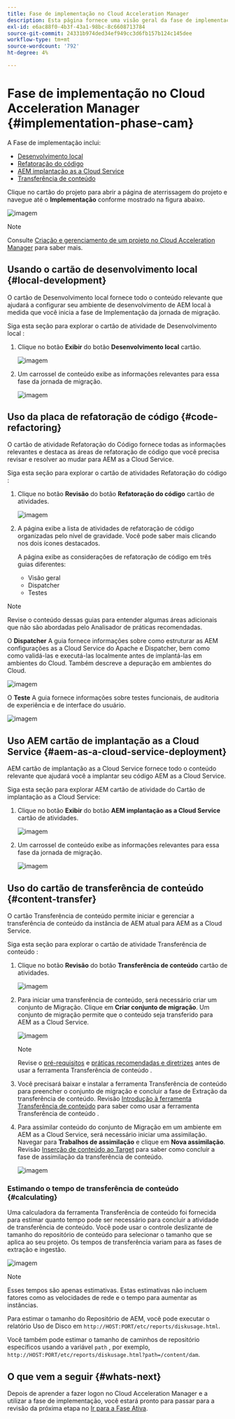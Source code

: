 ```yaml
---
title: Fase de implementação no Cloud Acceleration Manager
description: Esta página fornece uma visão geral da fase de implementação no Cloud Acceleration Manager.
exl-id: e6ac88f0-4b3f-43a1-98bc-8c6608713784
source-git-commit: 24331b974ded34ef949cc3d6fb157b124c145dee
workflow-type: tm+mt
source-wordcount: '792'
ht-degree: 4%

---
```


# Fase de implementação no Cloud Acceleration Manager {#implementation-phase-cam}

A Fase de implementação inclui:

* [Desenvolvimento local](#local-development)
* [Refatoração do código](#code-refactoring)
* [AEM implantação as a Cloud Service](#aem-as-a-cloud-service-deployment)
* [Transferência de conteúdo](#content-transfer)


Clique no cartão do projeto para abrir a página de aterrissagem do projeto e navegue até o **Implementação** conforme mostrado na figura abaixo.

![imagem](/help/journey-migration/cloud-acceleration-manager/assets/implementation-1.png)

>[!NOTE]
>Consulte [Criação e gerenciamento de um projeto no Cloud Acceleration Manager](https://experienceleague.adobe.com/docs/experience-manager-cloud-service/moving/cloud-acceleration-manager/using-cam/getting-started-cam.html?lang=en#create-project) para saber mais.


## Usando o cartão de desenvolvimento local {#local-development}

O cartão de Desenvolvimento local fornece todo o conteúdo relevante que ajudará a configurar seu ambiente de desenvolvimento de AEM local à medida que você inicia a fase de Implementação da jornada de migração.

Siga esta seção para explorar o cartão de atividade de Desenvolvimento local :

1. Clique no botão **Exibir** do botão **Desenvolvimento local** cartão.

   ![imagem](/help/journey-migration/cloud-acceleration-manager/assets/implementation-2.png)

1. Um carrossel de conteúdo exibe as informações relevantes para essa fase da jornada de migração.

   ![imagem](/help/journey-migration/cloud-acceleration-manager/assets/implementation-3.png)


## Uso da placa de refatoração de código {#code-refactoring}

O cartão de atividade Refatoração do Código fornece todas as informações relevantes e destaca as áreas de refatoração de código que você precisa revisar e resolver ao mudar para AEM as a Cloud Service.

Siga esta seção para explorar o cartão de atividades Refatoração do código :

1. Clique no botão **Revisão** do botão **Refatoração do código** cartão de atividades.

   ![imagem](/help/journey-migration/cloud-acceleration-manager/assets/implementation-4.png)

1. A página exibe a lista de atividades de refatoração de código organizadas pelo nível de gravidade. Você pode saber mais clicando nos dois ícones destacados.

   A página exibe as considerações de refatoração de código em três guias diferentes:

   * Visão geral
   * Dispatcher
   * Testes

>[!NOTE]
>Revise o conteúdo dessas guias para entender algumas áreas adicionais que não são abordadas pelo Analisador de práticas recomendadas.

O **Dispatcher** A guia fornece informações sobre como estruturar as AEM configurações as a Cloud Service do Apache e Dispatcher, bem como como validá-las e executá-las localmente antes de implantá-las em ambientes do Cloud. Também descreve a depuração em ambientes do Cloud.

![imagem](/help/journey-migration/cloud-acceleration-manager/assets/coderefactoring-2.png)

O **Teste** A guia fornece informações sobre testes funcionais, de auditoria de experiência e de interface do usuário.

![imagem](/help/journey-migration/cloud-acceleration-manager/assets/coderefactoring-3.png)


## Uso AEM cartão de implantação as a Cloud Service {#aem-as-a-cloud-service-deployment}

AEM cartão de implantação as a Cloud Service fornece todo o conteúdo relevante que ajudará você a implantar seu código AEM as a Cloud Service.

Siga esta seção para explorar AEM cartão de atividade do Cartão de implantação as a Cloud Service:

1. Clique no botão **Exibir** do botão **AEM implantação as a Cloud Service** cartão de atividades.

   ![imagem](/help/journey-migration/cloud-acceleration-manager/assets/implementation-6.png)

1. Um carrossel de conteúdo exibe as informações relevantes para essa fase da jornada de migração.

   ![imagem](/help/journey-migration/cloud-acceleration-manager/assets/aem-deployment-card.png)


## Uso do cartão de transferência de conteúdo {#content-transfer}

O cartão Transferência de conteúdo permite iniciar e gerenciar a transferência de conteúdo da instância de AEM atual para AEM as a Cloud Service.

Siga esta seção para explorar o cartão de atividade Transferência de conteúdo :

1. Clique no botão **Revisão** do botão **Transferência de conteúdo** cartão de atividades.

   ![imagem](/help/journey-migration/cloud-acceleration-manager/assets/contenttransfer-1.png)

1. Para iniciar uma transferência de conteúdo, será necessário criar um conjunto de Migração. Clique em **Criar conjunto de migração**. Um conjunto de migração permite que o conteúdo seja transferido para AEM as a Cloud Service.

   ![imagem](/help/journey-migration/cloud-acceleration-manager/assets/contenttransfer-2.png)

   >[!NOTE]
   >Revise o [pré-requisitos](https://experienceleague.adobe.com/docs/experience-manager-cloud-service/moving/cloud-migration/content-transfer-tool/prerequisites-content-transfer-tool.html?lang=en) e [práticas recomendadas e diretrizes](https://experienceleague.adobe.com/docs/experience-manager-cloud-service/moving/cloud-migration/content-transfer-tool/overview-content-transfer-tool.html?lang=en) antes de usar a ferramenta Transferência de conteúdo .

1. Você precisará baixar e instalar a ferramenta Transferência de conteúdo para preencher o conjunto de migração e concluir a fase de Extração da transferência de conteúdo. Revisão [Introdução à ferramenta Transferência de conteúdo](https://experienceleague.adobe.com/docs/experience-manager-cloud-service/content/migration-journey/cloud-migration/content-transfer-tool/getting-started-content-transfer-tool.html?lang=br) para saber como usar a ferramenta Transferência de conteúdo .

1. Para assimilar conteúdo do conjunto de Migração em um ambiente em AEM as a Cloud Service, será necessário iniciar uma assimilação. Navegar para **Trabalhos de assimilação** e clique em **Nova assimilação**. Revisão [Inserção de conteúdo ao Target](https://experienceleague.adobe.com/docs/experience-manager-cloud-service/content/migration-journey/cloud-migration/content-transfer-tool/ingesting-content.html?lang=en) para saber como concluir a fase de assimilação da transferência de conteúdo.

   ![imagem](/help/journey-migration/cloud-acceleration-manager/assets/contenttransfer-3.png)

### Estimando o tempo de transferência de conteúdo {#calculating}

Uma calculadora da ferramenta Transferência de conteúdo foi fornecida para estimar quanto tempo pode ser necessário para concluir a atividade de transferência de conteúdo. Você pode usar o controle deslizante de tamanho do repositório de conteúdo para selecionar o tamanho que se aplica ao seu projeto. Os tempos de transferência variam para as fases de extração e ingestão.

![imagem](/help/journey-migration/cloud-acceleration-manager/assets/contenttransfer-4.png)

>[!NOTE]
>Esses tempos são apenas estimativas. Estas estimativas não incluem fatores como as velocidades de rede e o tempo para aumentar as instâncias.

Para estimar o tamanho do Repositório de AEM, você pode executar o relatório Uso de Disco em `http://HOST:PORT/etc/reports/diskusage.html`.

Você também pode estimar o tamanho de caminhos de repositório específicos usando a variável `path` , por exemplo, `http://HOST:PORT/etc/reports/diskusage.html?path=/content/dam`.

## O que vem a seguir {#whats-next}

Depois de aprender a fazer logon no Cloud Acceleration Manager e a utilizar a fase de implementação, você estará pronto para passar para a revisão da próxima etapa no [Ir para a Fase Ativa](https://experienceleague.adobe.com/docs/experience-manager-cloud-service/moving/cloud-acceleration-manager/using-cam/cam-golive-phase.html?lang=en).
